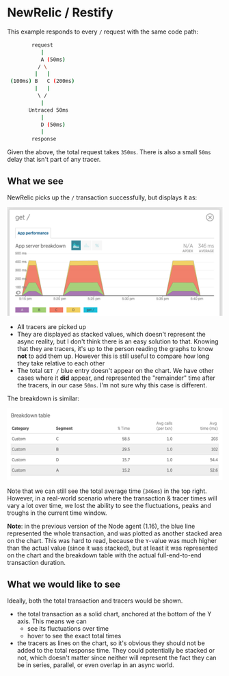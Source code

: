 # NewRelic / Restify

This example responds to every `/` request with the same code path:

```bash
        request
           |
           A (50ms)
          / \
         |   |
 (100ms) B   C (200ms)
         |   |
          \ /
           |
       Untraced 50ms
           |
           D (50ms)
           |
        response
```

Given the above, the total request takes `350ms`.
There is also a small `50ms` delay that isn't part of any tracer.

## What we see

NewRelic picks up the `/` transaction successfully, but displays it as:

![screenshot](screenshot-chart.png)

- All tracers are picked up
- They are displayed as stacked values, which doesn't represent the async reality, but I don't think there is an easy solution to that. Knowing that they are tracers, it's up to the person reading the graphs to know **not** to add them up. However this is still useful to compare how long they take relative to each other
- The total `GET /` blue entry doesn't appear on the chart. We have other cases where it **did** appear, and represented the "remainder" time after the tracers, in our case `50ms`. I'm not sure why this case is different.

The breakdown is similar:

![screenshot](screenshot-breakdown.png)

Note that we can still see the total average time (`346ms`) in the top right. However, in a real-world scenario where the transaction & tracer times will vary a lot over time, we lost the ability to see the fluctuations, peaks and troughs in the current time window.

**Note**: in the previous version of the Node agent (1.16), the blue line represented the whole transaction, and was plotted as another stacked area on the chart. This was hard to read, because the `Y`-value was much higher than the actual value (since it was stacked), but at least it was represented on the chart and the breakdown table with the actual full-end-to-end transaction duration.

## What we would like to see

Ideally, both the total transaction and tracers would be shown.

- the total transaction as a solid chart, anchored at the bottom of the Y axis. This means we can
  - see its fluctuations over time
  - hover to see the exact total times
- the tracers as lines on the chart, so it's obvious they should not be added to the total response time. They could potentially be stacked or not, which doesn't matter since neither will represent the fact they can be in series, parallel, or even overlap in an async world.
